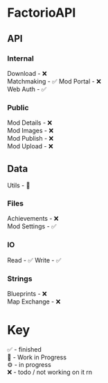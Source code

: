 # FactorioAPI
## API
### Internal
Download - ❌  
Matchmaking - ✅ 
Mod Portal - ❌  
Web Auth - ✅
### Public
Mod Details - ❌  
Mod Images - ❌  
Mod Publish - ❌  
Mod Upload - ❌
## Data
Utils - 🔧
### Files
Achievements - ❌  
Mod Settings - ✅
### IO
Read - ✅
Write - ✅
### Strings
Blueprints - ❌  
Map Exchange - ❌
  
# Key
✅ - finished  
🔧 - Work in Progress  
⚙️ - in progress  
❌ - todo / not working on it rn